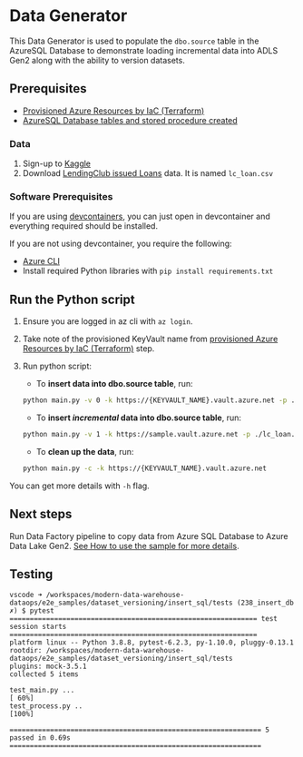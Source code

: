 # Data Generator

This Data Generator is used to populate the `dbo.source` table in the AzureSQL Database to demonstrate loading incremental data into ADLS Gen2 along with the ability to version datasets.

## Prerequisites

- [Provisioned Azure Resources by IaC (Terraform)](../../infra/README.md)
- [AzureSQL Database tables and stored procedure created](../ddl/README.md)

### Data

1. Sign-up to [Kaggle](https://www.kaggle.com/)
1. Download [LendingClub issued Loans](https://www.kaggle.com/husainsb/lendingclub-issued-loans?select=lc_loan.csv) data. It is named `lc_loan.csv`

### Software Prerequisites

If you are using [devcontainers](https://code.visualstudio.com/docs/remote/containers), you can just open in devcontainer and everything required should be installed.

If you are not using devcontainer, you require the following:

- [Azure CLI](https://docs.microsoft.com/en-us/cli/azure/install-azure-cli)
- Install required Python libraries with ```pip install requirements.txt```

## Run the Python script

1. Ensure you are logged in az cli with ```az login```.
2. Take note of the provisioned KeyVault name from [provisioned Azure Resources by IaC (Terraform)](../../infra/README.md) step.
3. Run python script:
   - To **insert data into dbo.source table**, run:

    ```bash
    python main.py -v 0 -k https://{KEYVAULT_NAME}.vault.azure.net -p ./lc_loan.csv
    ```

    - To **insert *incremental* data into dbo.source table**, run:

    ```bash
    python main.py -v 1 -k https://sample.vault.azure.net -p ./lc_loan.csv
    ```

   - To **clean up the data**, run:

    ```bash
    python main.py -c -k https://{KEYVAULT_NAME}.vault.azure.net
    ```

You can get more details with `-h` flag.

## Next steps

Run Data Factory pipeline to copy data from Azure SQL Database to Azure Data Lake Gen2. [See How to use the sample for more details](../../README.md).

## Testing

```console
vscode ➜ /workspaces/modern-data-warehouse-dataops/e2e_samples/dataset_versioning/insert_sql/tests (238_insert_db ✗) $ pytest
============================================================= test session starts =============================================================
platform linux -- Python 3.8.8, pytest-6.2.3, py-1.10.0, pluggy-0.13.1
rootdir: /workspaces/modern-data-warehouse-dataops/e2e_samples/dataset_versioning/insert_sql/tests
plugins: mock-3.5.1
collected 5 items

test_main.py ...                                                                                                                        [ 60%]
test_process.py ..                                                                                                                      [100%]

============================================================== 5 passed in 0.69s ==============================================================
```
